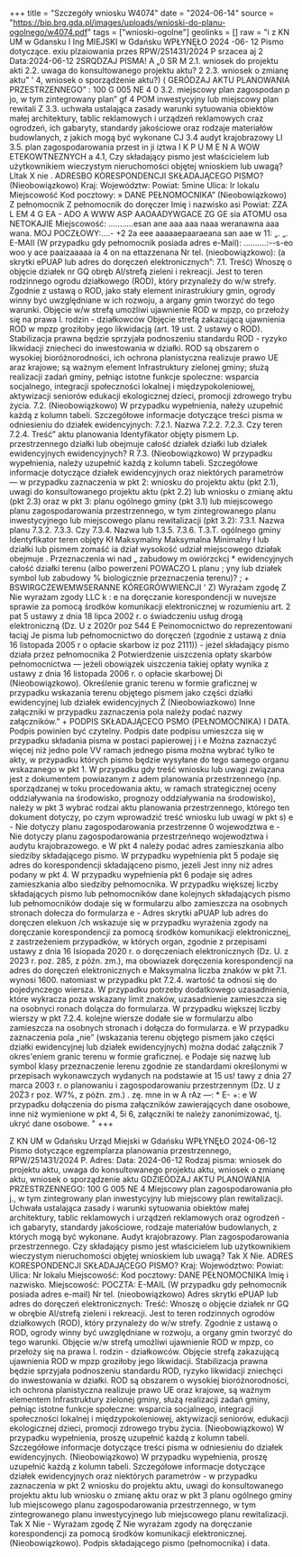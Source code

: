 +++
title = "Szczegóły wniosku W4074"
date = "2024-06-14"
source = "https://bip.brg.gda.pl/images/uploads/wnioski-do-planu-ogolnego/w4074.pdf"
tags = ["wnioski-ogolne"]
geolinks = []
raw = "i z  KN UM w Gdansku l Ing MIEJSKI w Gdańsku  WPŁYNĘŁO 2024 -06- 12  Pismo dotyczące. exiu plzaiowania przes  RPW/251431/2024 P srzacea aj 2 Data:2024-06-12 2SRQDZAJ PISMA! A „0 SR M 2.1. wniosek do projektu akti 2.2. uwaga do konsultowanego projektu aktu? 2 2.3. wniosek o zmianę aktu” ' 4, wniosek o sporządźenie aktu?) ( GERÓDZAJ AKTU PLANOWANIA PRZESTRZENNEGO” :  100 G 005 NE 4 0 3.2. miejscowy plan zagospodan p jo, w tym zintegrowany plan” gf 4 POM inwestycyjny lub miejscowy plan rewitali Z 3.3. uchwała ustalająca zasady  warunki sytuowania obiektów małej architektury, tablic reklamowych i urządzeń reklamowych craz ogrodzeń, ich gabaryty, standardy jakościowe oraz rodzaje materiałów budowlanych, z jakich mogą być wykonane CJ 3.4 audyt krajobrazowy LI 3.5. plan zagospodarowania przest in ji iztwa I K P U M E N A WOW ETEKOWTNEZNYCH a 4.1, Czy składający pismo jest właścicielem lub użytkownikiem wieczystym nieruchomości objętej wnioskiem lub uwagą? Lltak X nie .  ADRESBO KORESPONDENCJI SKŁADAJĄCEGO PISMO? (Nieobowiązkowo) Kraj: Województw: Powiat: 5mine Ulica: Ir lokalu Miejscowość Kod pocztowy: » DANE PEŁNOMOCNIKA” (Nieobowiązkowo) Z pełnomocnik Z pełnomocnik do doręczer Imię i nazwisko asi Powiat: ZZA L EM 4 G EA  - ADO A WWW ASP AAOAADYWGACE ZG GE sia ATOMU osa NETOKAJIE Miejscowość: ...........esan ane aaa aaa naaa weranawna aaa wana. MOJ POCZŁOWY:....- +2 2a eee aaaaaepaaraeana san aae w 11: „. „. E-MAII (W przypadku gdy pełnomocnik posiada adres e-Mail): ..........:--s-eo woo y ace paaizaaaaa ia 4 on na ettazzenana Nr tel. (nieobowiązkowo): (a  skrytki ePUAP lub adres do doręczeń elektronicznych”: 7.1. Treść) Wnoszę o objęcie działek nr GQ obręb Al/strefą zieleni i rekreacji. Jest to teren rodzinnego ogrodu działkowego (ROD), który przynależy do w/w strefy. Zgodnie z ustawą o ROD, jako stały element inirastrukiury gmin, ogrody winny być uwzględniane w ich rozwoju, a argany gmin tworzyć do tego warunki. Objęcie w/w strefą umożliwi ujawnienie ROD w mpzp, co przełoży się na prawa l. rodzin - działkowców Objęcie strefą zakazującą ujawnienia ROD w mpzp groziłoby jego likwidacją (art. 19 ust. 2 ustawy o ROD). Stabilizacja prawna będzie sprzyjała podnoszeniu standardu ROD - ryzyko likwidacji zniecheci do inwestowania w działki. ROD są obszarem o wysokiej bioróżnorodności, ich ochrona planistyczna realizuje prawo UE araz krajowe; są ważnym e!ement Infrastruktury zielonej gminy; służą realizacji zadań gminy, pełniąc istotne funkcje spoleczne: wsparcia socjalnego, integracji społeczności lokalnej i międzypokoleniowej, aktywizacji seniorów edukacji ekologicznej dzieci, promocji zdrowego trybu życia. 7.2. (Nieobowiązkowo) W przypadku wypełnienia, nałeży uzupełnić każdą z kolumn tabeli. Szczegółowe informacje dotyczące treści pisma w odniesieniu do działek ewidencyjnych: 7.2.1. Nazwa 7.2.2. 7.2.3. Czy teren 7.2.4. Treść” aktu planowania Identyfikator objęty pismem Lp.  przestrzennego działki lub obejmuje całość działek działki lub działek ewidencyjnych ewidencyjnych? R   7.3. (Nieobowiązkowo) W przypadku wypełnienia, należy uzupełnić każdą z kolumn tabeli. Szczegółowe informacje dotyczące działek ewidencyjnych oraz niektórych parametrów — w przypadku zaznaczenia w pkt 2: wniosku do projektu aktu (pkt 2.1), uwagi do konsultowanego projektu aktu (pkt 2.2) lub wniosku o zmianę aktu (pkt 2.3) oraz w pkt 3: planu ogólnego gminy (pkt 3.1) lub miejscowego planu zagospodarowania przestrzennego, w tym zintegrowanego planu inwestycyjnego lub miejscowego planu rewitalizacji (pkt 3.2): 7.3.1. Nazwa planu 7.3.2. 7.3.3. Czy 7.3.4. Nazwa lub 1.3.5. 7.3.6. T.3.T. ogólnego gminy Identyfikator teren objęty Kł Maksymalny Maksymalna Minimalny ł lub działki lub pismem zomaść ia dział wysokość udział miejscowego działak  obejmuje . Przeznaczenia wi nad „  zabudowy m owiórzckcj * ewidencyjnych  całość działki terenu (albo powerzeni POWACZO L planu ; yny lub działek symbol lub zabudowy % biologicznie  przeznaczenia terenu)? ; + BSWIRGCZEWEMWSERANNE KÓREGRÓWWIEŃCJI ' Z) Wyrażam zgodę Z Nie wyrażam zgody LLC k : e na doręczanie korespondencji w nuvejsze sprawie za pomocą środków komunikacji elektronicznej w rozumieniu art. 2 pat 5 ustawy z dnia 18 lipca 2002 r. o świadczeniu usług drogą elektroniczną (Dz. U z 2020r poz 544 E Peinomocnictwo do reprezentowani łaciąj Je pisma lub pełnomocnictwo do doręczeń (zgodnie z ustawą z dnia 16 listopada 2005 r o opłacie skarbow iz  poz 2111)) - jeżel składający pismo działa przez pełnomocnika 2 Potwierdzenie uiszczenia opłaty skarbów  pełnomocnictwa — jeżeli obowiązek uiszczenia takiej opłaty wynika z ustawy z dnia 16 listopada 2006 r. o opłacie skarbowej Di  (Nieobowiązkowo). Określenie granic terenu w formie graficznej w przypadku wskazania terenu objętego pismem jako części działki ewidencyjnej lub działek ewidencyjnych Ż  (Nieobowiazkowo) Inne załączniki w przypadku zaznaczenia pola należy podać nazwy załączników.”  + PODPIS SKŁADAJĄCECO PSMO (PEŁNOMOCNIKA) I DATA.  Podpis powinien być czytelny. Podpis  date podpisu umieszcza się w przypadku składania pisma w postaci papierowej  j   i  e Można zaznaczyć więcej niż jedno pole VV ramach jednego pisma można wybrać tylko te akty, w przypadku  których pismo będzie wysyłane do tego samego organu wskazanego w pkt 1. W przypadku gdy treść wniosku lub  uwagi związana jest z dokumentem powiazanym z adem planowania przestrzennego (np. sporządzanej w toku  procedowania aktu, w ramach strategicznej oceny oddziaływania na środowisko, prognozy oddziaływania na  środowisko), należy w pkt 3 wybrać rodzai aktu planowania przestrzennego, którego ten dokument dotyczy, po czym wprowadzić treść wniosku lub uwagi w pkt s) e - Nie dotyczy planu zagospodarowania przestrzenne 0 wojewodztwa e - Nie dotyczy planu zagospodarowania przestrzeńneqo wojewodztwa i audytu krajobrazowego.  e W pkt 4 należy podać adres zamieszkania albo siedziby składającego pismo. W przypadku wypełnienia pkt 5 podaje się adres do korespondencji składająceno pismo, jezeli Jest inny niż adres podany w pkt 4. W przypadku  wypełnienia pkt 6 podaje się adres zamieszkania albo siedziby pełnomocnika. W przypadku większej liczby  składających pismo lub pełnomocników dane kolejnych składających pismo lub pełnomocników dodaje się w  formularzu albo zamieszcza na osobnych stronach dołecza do formularza  e - Adres skrytki aPUAP lub adres do doręczen elekuon /ch wskazuje się w przypadku wyrażenia zgody na  doręczanie korespondencji za pomocą środków komunikacji elektronicznej, z zastrzeżeniem przypadków, w których organ, zgodnie z przepisami ustawy z dnia 16 Isiopada 2020 r. o doręczeniach elektronicznych (Dz. U. z  2023 r. poz. 285, z późn. zm.), ma obowiazek doręczenia korespondencji na adres do doręczeń elektronicznych  e Maksymalna liczba znaków w pkt 7.1. wynosi 1600. natomiast w przypadku pkt 7.2.4. wartość ta odnosi się do  pojedynczego wiersza. W przypadku potrzeby dodatkowego uzasadnienia, które wykracza poza wskazany limit  znaków, uzasadnienie zamieszcza się na osobnyci ronach  dolącza do formularza. W przypadku większej  liczby wierszy w pkt 7.2.4. kolejne wiersze dodałe sie w formularzu albo zamieszcza na osobnych stronach i  dołącza do formularza.  e W przypadku zaznaczenia pola „nie” (wskazania terenu objętego pismem jako części działki ewidencyjnej lub działek ewidencyjnych) można dodać załącznik 7 okres'eniem granic terenu w formie graficznej.  e Podaje się nazwę lub symbol klasy przeznaczenie lerenu zgodnie ze standardami określonymi w przepisach wykonawczych wydanych na podstawie at 15 us! tawy z dnia 27 marca 2003 r. o planowaniu i  zagospodarowaniu przestrzennym (Dz. U z 20Ź3 r poz. W7%, z późn. zm.)    .  zę.  mne in w A rAz —: * E- +: e W przypadku dołączenia do pisma załączników zawierających dane osobowe, inne niż wymienione w pkt 4, 5i 6, załączniki te należy zanonimizować, tj. ukryć dane osobowe. "
+++

Z KN UM w Gdańsku
Urząd Miejski w Gdańsku
WPŁYNĘŁO
2024-06-12
Pismo dotyczące egzemplarza planowania przestrzennego, RPW/251431/2024 P.
Adres: Data: 2024-06-12
Rodzaj pisma: wniosek do projektu aktu, uwaga do konsultowanego projektu aktu, wniosek o zmianę aktu, wniosek o sporządzenie aktu
GDZIEÓDZAJ AKTU PLANOWANIA PRZESTRZENNEGO: 100 G 005 NE 4
Miejscowy plan zagospodarowania pło j., w tym zintegrowany plan inwestycyjny lub miejscowy plan rewitalizacji.
Uchwała ustalająca zasady i warunki sytuowania obiektów małej architektury, tablic reklamowych i urządzeń reklamowych oraz ogrodzeń - ich gabaryty, standardy jakościowe, rodzaje materiałów budowlanych, z których mogą być wykonane.
Audyt krajobrazowy.
Plan zagospodarowania przestrzennego.
Czy składający pismo jest właścicielem lub użytkownikiem wieczystym nieruchomości objętej wnioskiem lub uwagą?
Tak X Nie.
ADRES KORESPONDENCJI SKŁADAJĄCEGO PISMO?
Kraj: Województwo: 
Powiat: 
Ulica: Nr lokalu
Miejscowość: Kod pocztowy:
DANE PEŁNOMOCNIKA
Imię i nazwisko.
Miejscowość:
POCZTA: E-MAIL (W przypadku gdy pełnomocnik posiada adres e-mail)
Nr tel. (nieobowiązkowo)
Adres skrytki ePUAP lub adres do doręczeń elektronicznych:
Treść: Wnoszę o objęcie działek nr GQ w obrębie Al/strefą zieleni i rekreacji. Jest to teren rodzinnych ogrodów działkowych (ROD), który przynależy do w/w strefy. Zgodnie z ustawą o ROD, ogrody winny być uwzględniane w rozwoju, a organy gmin tworzyć do tego warunki. Objęcie w/w strefą umożliwi ujawnienie ROD w mpzp, co przełoży się na prawa l. rodzin - działkowców. Objęcie strefą zakazującą ujawnienia ROD w mpzp groziłoby jego likwidacji. Stabilizacja prawna będzie sprzyjała podnoszeniu standardu ROD, ryzyko likwidacji zniechęci do inwestowania w działki. ROD są obszarem o wysokiej bioróżnorodności, ich ochrona planistyczna realizuje prawo UE oraz krajowe, są ważnym elementem Infrastruktury zielonej gminy, służą realizacji zadań gminy, pełniąc istotne funkcje społeczne: wsparcia socjalnego, integracji społeczności lokalnej i międzypokoleniowej, aktywizacji seniorów, edukacji ekologicznej dzieci, promocji zdrowego trybu życia.
(Nieobowiązkowo) W przypadku wypełnienia, proszę uzupełnić każdą z kolumn tabeli.
Szczegółowe informacje dotyczące treści pisma w odniesieniu do działek ewidencyjnych.
(Nieobowiązkowo) W przypadku wypełnienia, proszę uzupełnić każdą z kolumn tabeli.
Szczegółowe informacje dotyczące działek ewidencyjnych oraz niektórych parametrów - w przypadku zaznaczenia w pkt 2 wniosku do projektu aktu, uwagi do konsultowanego projektu aktu lub wniosku o zmianę aktu oraz w pkt 3 planu ogólnego gminy lub miejscowego planu zagospodarowania przestrzennego, w tym zintegrowanego planu inwestycyjnego lub miejscowego planu rewitalizacji.
Tak X Nie - Wyrażam zgodę Z Nie wyrażam zgody na doręczanie korespondencji za pomocą środków komunikacji elektronicznej.
(Nieobowiązkowo). Podpis składającego pismo (pełnomocnika) i data.


